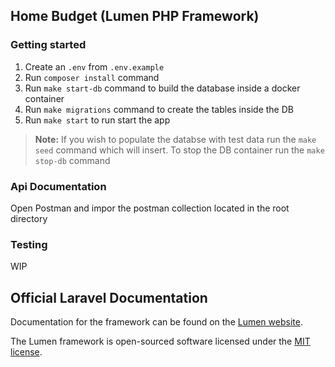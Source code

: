## Home Budget (Lumen PHP Framework)

### Getting started

1. Create an `.env` from `.env.example`
2. Run `composer install` command
3. Run `make start-db` command to build the database inside a docker container
4. Run `make migrations` command to create the tables inside the DB
5. Run `make start` to run start the app

> **Note:** If you wish to populate the databse with test data run the `make seed` command which will insert. To stop the DB container run the `make stop-db` command

### Api Documentation

Open Postman and impor the postman collection located in the root directory

### Testing

WIP

## Official Laravel Documentation

Documentation for the framework can be found on the [Lumen website](https://lumen.laravel.com/docs).

The Lumen framework is open-sourced software licensed under the [MIT license](https://opensource.org/licenses/MIT).
